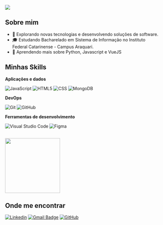 ![](https://komarev.com/ghpvc/?username=lluissf&color=006bed)

## Sobre mim

- 🤔 Explorando novas tecnologias e desenvolvendo soluções de software.
- 🎓 Estudando Bacharelado em Sistema de Informação no Instituto Federal Catarinense - Campus Araquari.
- 🌱 Aprendendo mais sobre Python, Javascript e VueJS

## Minhas Skills

**Aplicações e dados**

![JavaScript](https://img.shields.io/badge/-JavaScript-333333?style=flat&logo=javascript)
![HTML5](https://img.shields.io/badge/-HTML5-333333?style=flat&logo=HTML5)
![CSS](https://img.shields.io/badge/-CSS-333333?style=flat&logo=CSS3&logoColor=1572B6)
![MongoDB](https://img.shields.io/badge/-MongoDB-333333?style=flat&logo=mongodb)

**DevOps**

![Git](https://img.shields.io/badge/-Git-333333?style=flat&logo=git)
![GitHub](https://img.shields.io/badge/-GitHub-333333?style=flat&logo=github)

**Ferramentas de desenvolvimento**

![Visual Studio Code](https://img.shields.io/badge/-Visual%20Studio%20Code-333333?style=flat&logo=visual-studio-code&logoColor=007ACC)
![Figma](https://img.shields.io/badge/-Figma-333333?style=flat&logo=figma&logoColor=007ACC)

<br/>

<a href="https://github.com/lluissf" title="Perfil do Luís">
  <img height="180em" src="https://github-readme-stats.vercel.app/api?username=lluissf&theme=dracula&show_icons=true" />
</a>

## Onde me encontrar

[![Linkedin](https://img.shields.io/badge/-Luís_Felipe-blue?style=flat-square&logo=Linkedin&logoColor=white&link=LINK-DO-SEU-LINKEDIN)](https://www.linkedin.com/in/luis-felipe-ferreira-da-silva-20b6bb2bb/)
[![Gmail Badge](https://img.shields.io/badge/-luis.felipe.ferreira.da.silva.if@gmail.com-006bed?style=flat-square&logo=Gmail&logoColor=white&link=mailto:SEU-EMAIL)](mailto:luis.felipe.ferreira.da.silva.if@gmail.com)
[![GitHub](https://img.shields.io/github/followers/iuricode?label=follow&style=social)](https://github.com/lluissf)